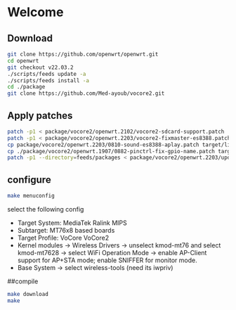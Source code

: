 # Welcome

## Download 



```sh
git clone https://github.com/openwrt/openwrt.git
cd openwrt
git checkout v22.03.2
./scripts/feeds update -a
./scripts/feeds install -a 
cd ./package
git clone https://github.com/Med-ayoub/vocore2.git
```

## Apply patches

```sh
patch -p1 < package/vocore2/openwrt.2102/vocore2-sdcard-support.patch
patch -p1 < package/vocore2/openwrt.2203/vocore2-fixmaster-es8388.patch
cp package/vocore2/openwrt.2203/0810-sound-es8388-aplay.patch target/linux/ramips/patches-5.10/
cp ./package/vocore2/openwrt.1907/0882-pinctrl-fix-gpio-name.patch target/linux/ramips/patches-5.10/
patch -p1 --directory=feeds/packages < package/vocore2/openwrt.2203/update-gphoto2-libgphoto2.patch
```
## configure

```sh
make menuconfig
```

select the following config 

  - Target System: MediaTek Ralink MIPS
  - Subtarget: MT76x8 based boards
  - Target Profile: VoCore VoCore2
  - Kernel modules -> Wireless Drivers -> unselect kmod-mt76 and select kmod-mt7628 -> select WiFi Operation Mode -> enable AP-Client support for AP+STA mode; enable SNIFFER for monitor mode.
  - Base System -> select wireless-tools (need its iwpriv)

##compile 

```sh
make download
make 
```




